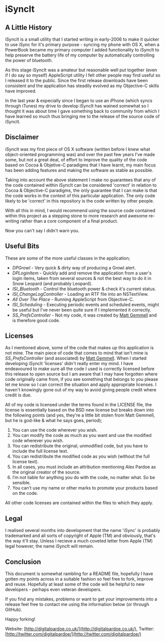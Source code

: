 iSyncIt
=======

A Little History
----------------
iSyncIt is a small utility that I started writing in early-2006 to make it quicker to use iSync for
it's primary purpose - syncing my phone with OS X, when a PowerBook became my primary computer
I added functionality to iSyncIt to help preserve the battery life of my computer by automatically
controlling the power of bluetooth.

As this stage iSyncIt was a amateur but reasonable well put together (even if I do say so myself)
AppleScript utility I felt other people may find useful so I released it to the public. Since the
first release downloads have been consistent and the application has steadily evolved as my
Objective-C skills have improved.

In the last year & especially since I began to use an iPhone (which syncs through iTunes) my drive
to develop iSyncIt has wained somewhat so I thought it was about time I gave something back to
community from which I have learned so much thus bringing me to the release of the source code of
iSyncIt.

Disclaimer
----------
iSyncIt was my first piece of OS X software (written before I knew what object-oriented programming
was) and over the past few years I've made some, but not a great deal, of effort to improve the
quality of the code based on Cocoa & Objetive-C paradigms that I have learnt, my main focus has been
adding features and making the software as stable as possible.

Taking into account the above statement I make no guarantees that any of the code contained within
iSyncIt can be considered 'correct' in relation to Cocoa & Objective-C paradigms, the only
guarantee that I can make is that the code works in the context of this particular application. The
only code likely to be 'correct' in this repository is the code written by other people.

With all this in mind, I would recommend using the source code contained within this project as a
stepping stone to more research and awesome re-writing rather than a core component of a final
product.

Now you can't say I didn't warn you.

Useful Bits
-----------
These are some of the more useful classes in the application;

* *DPGrowl* - Very quick & dirty way of producing a Growl alert.
* *DPLoginItem* - Quickly add and remove the application from a user's login items, taken from several sources & not the best way to do it in Snow Leopard (and probably Leopard).
* *ISI_Bluetooth* - Control the bluetooth power & check it's current status.
* *ISI_ChangeLogController* - Loading an RTF file into an NSTextView.
* *All Over The Place* - Running AppleScript from Objective-C.
* *ISI_Scheduling* - Executing periodic events and scheduled events, might be useful but I've never been quite sure if I implemented it correctly.
* *SS_PrefsController* - Not my code, it was created by [Matt Gemmell](http://mattgemmell.com/) and is therefore good code.

Licenses
--------
As I mentioned above, some of the code that makes up this application is not mine. The main piece of
code that comes to mind that isn't mine is *SS_PrefsController* (and associated) by [Matt Gemmell](http://mattgemmell.com/). When
I started developing iSyncIt 'licenses' didn't really enter my mind. I have endeavoured to make sure
all the code I used is correctly licensed before this release to open source but I am aware that I may
have forgotten where code originally came from, if you see something that belongs to you please let
me know so I can correct the situation and apply appropriate licenses. I haven't knowingly gone out
of my way to avoid giving people credit where credit is due.

All of my code is licensed under the terms found in the LICENSE file, the license is essentially based
on the BSD new license but breaks down into the following points (and yes, they're a little bit stolen
from Matt Gemmell, but he is god-like & what he says goes, period);

1. You can use the code wherever you wish.
2. You can modify the code as much as you want and use the modified code wherever you wish.
3. You can redistribute the original, unmodified code, but you have to include the full license text.
4. You can redistribute the modified code as you wish (without the full license text).
5. In all cases, you must include an attribution mentioning Alex Pardoe as the original creator of the source.
6. I’m not liable for anything you do with the code, no matter what. So be sensible.
7. You can’t use my name or other marks to promote your products based on the code.

All other code licenses are contained within the files to which they apply.

Legal
-----
I realised several months into development that the name 'iSync' is probably trademarked and all sorts
of copyright of Apple (TM) and obviously, that's the way it'll stay. Unless I recieve a much coveted
letter from Apple (TM) legal however, the name iSyncIt will remain.

Conclusion
----------
This document is somewhat rambling for a README file, hopefully I have gotten my points across in a
suitable fashion so feel free to fork, improve and reuse. Hopefully at least some of the code will be
helpful to new developers - perhaps even veteran developers.

If you find any mistakes, problems or want to get your improvements into a release feel free to contact
me using the information below (or through GitHub).

Happy forking!

Website: [http://digitalpardoe.co.uk/](http://digitalpardoe.co.uk/), Twitter: [http://twitter.com/digitalpardoe/](http://twitter.com/digitalpardoe/)
